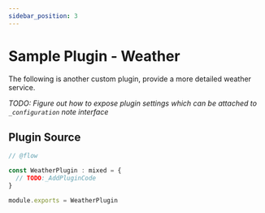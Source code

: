 ```yaml
---
sidebar_position: 3
---
```


# Sample Plugin - Weather
The following is another custom plugin, provide a more detailed weather service.

_TODO: Figure out how to expose plugin settings which can be attached to `_configuration` note interface_

## Plugin Source

```javascript title="WeatherPlugin.js"
// @flow

const WeatherPlugin : mixed = {
  // TODO:_AddPluginCode
}

module.exports = WeatherPlugin
```
